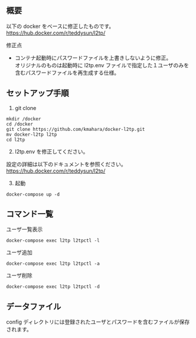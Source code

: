 ## 概要

以下の docker をベースに修正したものです。  
https://hub.docker.com/r/teddysun/l2tp/

修正点
* コンテナ起動時にパスワードファイルを上書きしないように修正。  
  オリジナルのものは起動時に l2tp.env ファイルで指定した１ユーザのみを含むパスワードファイルを再生成する仕様。

## セットアップ手順

1. git clone

```
mkdir /docker
cd /docker
git clone https://github.com/kmahara/docker-l2tp.git
mv docker-l2tp l2tp
cd l2tp
```

2. l2tp.env を修正してください。

設定の詳細は以下のドキュメントを参照ください。  
https://hub.docker.com/r/teddysun/l2tp/

3. 起動

```
docker-compose up -d
```

## コマンド一覧

ユーザ一覧表示

```
docker-compose exec l2tp l2tpctl -l
```

ユーザ追加

```
docker-compose exec l2tp l2tpctl -a
```

ユーザ削除

```
docker-compose exec l2tp l2tpctl -d
```

## データファイル

config ディレクトリには登録されたユーザとパスワードを含むファイルが保存されます。
